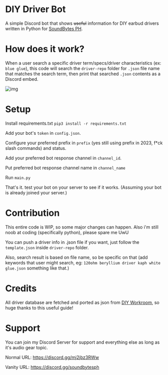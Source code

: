 # DIY Driver Bot
A simple Discord bot that shows ~~useful~~ information for DIY earbud drivers written in Python for [SoundBytes PH](https://discord.gg/soundbytesph).
 
# How does it work?
When a user search a specific driver term/specs/driver characteristics (ex: `blue glue`), this code will search the `driver-repo` folder for `.json` file name that matches the search term, then print that searched `.json` contents as a Discord embed.

![img](https://cdn.discordapp.com/attachments/899688146466385961/1066592775879004240/Screenshot_2023-01-22_133822.png)

# Setup
Install requirements.txt `pip3 install -r requirements.txt`

Add your bot's `token` in `config.json`.

Configure your preferred prefix in `prefix` (yes still using prefix in 2023, f*ck slash commands) and status.

Add your preferred bot response channel in `channel_id`.

Put preferred bot response channel name in `channel_name`

Run `main.py`

That's it. test your bot on your server to see if it works. (Assuming your bot is already joined your server.)

# Contribution
This entire code is WIP, so some major changes can happen. Also i'm still noob at coding (specifically python), please spare me UwU

You can push a driver info in .json file if you want, just follow the `template.json` inside `driver-repo` folder.

Also, search result is based on file name, so be specific on that (add keywords that user might search, eg: `120ohm beryllium driver kaph white glue.json` something like that.)

# Credits
All driver database are fetched and ported as json from [DIY Workroom](https://docs.google.com/spreadsheets/d/1PRXhXgAr8N-EiNk3K9Cuqd36LeS5JB7ZuFDAgJbTCm8/edit#gid=0), so huge thanks to this useful guide!

# Support
You can join my Discord Server for support and everything else as long as it's audio gear topic.

Normal URL:
https://discord.gg/mj2jbz3RWw

Vanity URL:
https://discord.gg/soundbytesph
